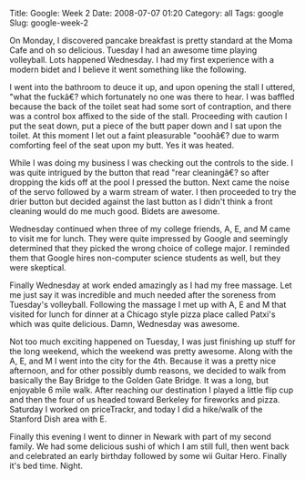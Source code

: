 Title: Google: Week 2
Date: 2008-07-07 01:20
Category: all
Tags: google
Slug: google-week-2

On Monday, I discovered pancake breakfast is pretty standard at the Moma
Cafe and oh so delicious. Tuesday I had an awesome time playing
volleyball. Lots happened Wednesday. I had my first experience with a
modern bidet and I believe it went something like the following.

I went into the bathroom to deuce it up, and upon opening the stall I
uttered, "what the fuckâ€? which fortunately no one was there to hear.
I was baffled because the back of the toilet seat had some sort of
contraption, and there was a control box affixed to the side of the
stall. Proceeding with caution I put the seat down, put a piece of the
butt paper down and I sat upon the toilet. At this moment I let out a
faint pleasurable "ooohâ€? due to warm comforting feel of the seat
upon my butt. Yes it was heated.

While I was doing my business I was checking out the controls to the
side. I was quite intrigued by the button that read "rear cleaningâ€?
so after dropping the kids off at the pool I pressed the button. Next
came the noise of the servo followed by a warm stream of water. I then
proceeded to try the drier button but decided against the last button as
I didn't think a front cleaning would do me much good. Bidets are
awesome.

Wednesday continued when three of my college friends, A, E, and M came
to visit me for lunch. They were quite impressed by Google and seemingly
determined that they picked the wrong choice of college major. I
reminded them that Google hires non-computer science students as well,
but they were skeptical.

Finally Wednesday at work ended amazingly as I had my free massage. Let
me just say it was incredible and much needed after the soreness from
Tuesday's volleyball. Following the massage I met up with A, E and M
that visited for lunch for dinner at a Chicago style pizza place called
Patxi's which was quite delicious. Damn, Wednesday was awesome.

Not too much exciting happened on Tuesday, I was just finishing up stuff
for the long weekend, which the weekend was pretty awesome. Along with
the A, E, and M I went into the city for the 4th. Because it was a
pretty nice afternoon, and for other possibly dumb reasons, we decided
to walk from basically the Bay Bridge to the Golden Gate Bridge. It was
a long, but enjoyable 6 mile walk. After reaching our destination I
played a little flip cup and then the four of us headed toward Berkeley
for fireworks and pizza. Saturday I worked on priceTrackr, and today I
did a hike/walk of the Stanford Dish area with E.

Finally this evening I went to dinner in Newark with part of my second
family. We had some delicious sushi of which I am still full, then went
back and celebrated an early birthday followed by some wii Guitar Hero.
Finally it's bed time. Night.
